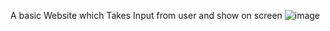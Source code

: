 A basic Website which Takes Input from user and show on screen 
![image](https://github.com/ALPHAWINS02/aicite-task/assets/75584422/9f38e1bf-f23e-48cb-b9cf-1911ee011b71)

